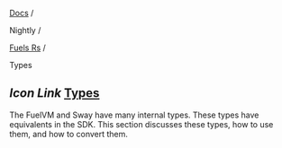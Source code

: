[Docs](https://docs.fuel.network/) /

Nightly  /

[Fuels Rs](https://docs.fuel.network/docs/nightly/fuels-rs/) /

Types

## _Icon Link_ [Types](https://docs.fuel.network/docs/nightly/fuels-rs/types/\#types)

The FuelVM and Sway have many internal types. These types have equivalents in the SDK. This section discusses these types, how to use them, and how to convert them.